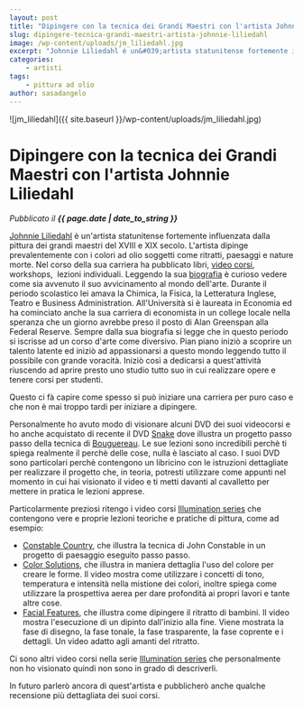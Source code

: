 ```yaml
---
layout: post
title: "Dipingere con la tecnica dei Grandi Maestri con l'artista Johnnie Liliedahl"
slug: dipingere-tecnica-grandi-maestri-artista-johnnie-liliedahl
image: /wp-content/uploads/jm_liliedahl.jpg
excerpt: "Johnnie Liliedahl è un&#039;artista statunitense fortemente influenzata dalla pittura dei grandi maestri del XVIII e XIX secolo. L&#039;artista dipinge"
categories:
    - artisti
tags:
    - pittura ad olio
author: sasadangelo
---
```


![jm_liliedahl]({{ site.baseurl }}/wp-content/uploads/jm_liliedahl.jpg)

# Dipingere con la tecnica dei Grandi Maestri con l'artista Johnnie Liliedahl
_Pubblicato il **{{ page.date | date_to_string }}**_

[Johnnie Liliedahl](http://www.lilipubs.com/) è un'artista statunitense fortemente influenzata dalla pittura dei grandi maestri del XVIII e XIX secolo. L'artista dipinge prevalentemente con i colori ad olio soggetti come ritratti, paesaggi e nature morte. Nel corso della sua carriera ha pubblicato libri, [video corsi](http://www.lilipubsorders.com/ILLUMINATIONS-Foundational-Series-Oil/products/29/), workshops,  lezioni individuali. Leggendo la sua [biografia](http://www.lilipubs.com/bioinfo.htm) è curioso vedere come sia avvenuto il suo avvicinamento al mondo dell'arte. Durante il periodo scolastico lei amava la Chimica, la Fisica, la Letteratura Inglese, Teatro e Business Administration. All'Università si è laureata in Economia ed ha cominciato anche la sua carriera di economista in un college locale nella speranza che un giorno avrebbe preso il posto di Alan Greenspan alla Federal Reserve. Sempre dalla sua biografia si legge che in questo periodo si iscrisse ad un corso d'arte come diversivo. Pian piano iniziò a scoprire un talento latente ed iniziò ad appassionarsi a questo mondo leggendo tutto il possibile con grande voracità. Iniziò così a dedicarsi a quest'attività riuscendo ad aprire presto uno studio tutto suo in cui realizzare opere e tenere corsi per studenti.

Questo ci fà capire come spesso si può iniziare una carriera per puro caso e che non è mai troppo tardi per iniziare a dipingere.

Personalmente ho avuto modo di visionare alcuni DVD dei suoi videocorsi e ho anche acquistato di recente il DVD [Snake](http://www.lilipubsorders.com/D-10-The-Snack-by-J-Liliedahl-after-Bouguereau/productinfo/698998781027/) dove illustra un progetto passo passo della tecnica di [Bouguereau](https://it.wikipedia.org/wiki/William-Adolphe_Bouguereau). Le sue lezioni sono incredibili perchè ti spiega realmente il perchè delle cose, nulla è lasciato al caso. I suoi DVD sono particolari perchè contengono un libricino con le istruzioni dettagliate per realizzare il progetto che, in teoria, potresti utilizzare come appunti nel momento in cui hai visionato il video e ti metti davanti al cavalletto per mettere in pratica le lezioni apprese.

Particolarmente preziosi ritengo i video corsi [Illumination series](http://www.lilipubsorders.com/ILLUMINATIONS-Foundational-Series-Oil/products/29/) che contengono vere e proprie lezioni teoriche e pratiche di pittura, come ad esempio:

- [Constable Country](http://www.lilipubsorders.com/DI-8-Constable-Ctry-8-in-the-Illuminations-Series/productinfo/698998765829/), che illustra la tecnica di John Constable in un progetto di paesaggio eseguito passo passo.
- [Color Solutions](http://www.lilipubsorders.com/DI-2-Color-Solutions-2-in-the-Illuminations-Series/productinfo/698998765225/), che illustra in maniera dettaglia l'uso del colore per creare le forme. Il video mostra come utilizzare i concetti di tono, temperatura e intensità nella mistione dei colori, inoltre spiega come utilizzare la prospettiva aerea per dare profondità ai propri lavori e tante altre cose.
- [Facial Features](http://www.lilipubsorders.com/DI-6-Facial-Features-6-in-the-Illuminations-Series/productinfo/698998765621/), che illustra come dipingere il ritratto di bambini. Il video mostra l'esecuzione di un dipinto dall'inizio alla fine. Viene mostrata la fase di disegno, la fase tonale, la fase trasparente, la fase coprente e i dettagli. Un video adatto agli amanti del ritratto.

Ci sono altri video corsi nella serie [Illumination series](http://www.lilipubsorders.com/ILLUMINATIONS-Foundational-Series-Oil/products/29/) che personalmente non ho visionato quindi non sono in grado di descriverli.

In futuro parlerò ancora di quest'artista e pubblicherò anche qualche recensione più dettagliata dei suoi corsi.
